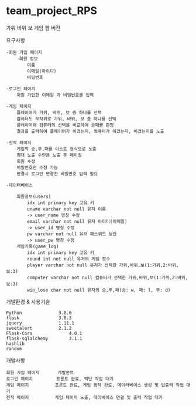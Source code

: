 # team_project_RPS
가위 바위 보 게임 웹 버전

요구사항

	-회원 가입 페이지
		-회원 정보
			이름
			이메일(아이디)
			비밀번호

	-로그인 페이지
		회원 가입한 이메일 과 비밀번호를 입력

	-게임 페이지
		플레이어가 가위, 바위, 보 중 하나를 선택
		컴퓨터도 무작위로 가위, 바위, 보 중 하나를 선택
		플레이어와 컴퓨터의 선택을 비교하여 승패를 판정
		결과를 출력하여 플레이어가 이겼는지, 컴퓨터가 이겼는지, 비겼는지를 노출

	-전적 페이지
		게임의 승,무,패를 리스트 형식으로 노출
		최대 노출 수만큼 노출 후 페이징
		회원 수정
		비밀번호만 수정 가능
		변경시 로그인 변경전 비밀번호 입력 필요
	
	-데이터베이스

		회원정보(users)
			idx int primary key 고유 키
			uname varchar not null 유저 이름
			-> user_name 명칭 수정
			email varchar not null 유저 아이디(이메일)
			-> user_id 명칭 수정
			pw varchar not null 유저 패스워드 보안
			-> user_pw 명칭 수정
		게임기록(game_log)
			idx int primary key 고유 키
			round int not null 유저의 게임 횟수
			player varchar not null 유저가 선택한 가위,바위,보(1:가위,2:바위,보:3)
			computer varchar not null 컴퓨터가 선택한 가위,바위,보(1:가위,2:바위,보:3)
			win_lose char not null 유저의 승,무,패(승: w, 패: l, 무: d)

개발환경 & 사용기술

	Python 				3.8.6
	flask				3.0.3
	jquery 				1.11.1
	sweetalert 			2.1.2
	Flask-Cors         		4.0.1
	flask-sqlalchemy		3.1.1
	hashlib
	random

개발사항

	회원 가입 페이지 		개발완료
	로그인 페이지			프론트 완료, 백단 작업 대기
	게임 페이지			프론트 완료, 게임 동작 완료, 데이터베이스 생성 및 입출력 작업 대기
	전적 페이지			게임 페이지 노출, 데이베이스 연결 및 출력 작업 대기
